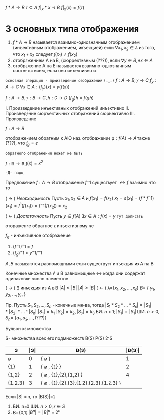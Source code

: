 $f*A \rightarrow B$
$x \subseteq A$
$f| _x *x \rightarrow B$
$f| _x (x)=f(x)$

# 3 основных типа отображения
1. $f*A \rightarrow B$ называется взаимно-однозначным отображением (инъективным отображением, инъекцией) если $\forall x_1, x_2 \in A$ из того, что $x_1+x_2$ следует $f(x_1) \ne f(x_2)$
2. отображением A на B, (сюррективным (???)), если $\forall y \in B, \exists x \in A$ 
3. отображение A на B называется взаимно-однозначным соответствием, если оно инъективно и 

`основная операция - произведение отображений`
`(._.)`
$f:A \rightarrow B, y \rightarrow C$
$f_y : A \rightarrow C$
$\forall x \in A: (f_y)(x)=y(f(x))$

$f:A \rightarrow B, y: B \rightarrow C,h:C \rightarrow D$
$(f_g)h = f(gh)$

I. Произведение инъективных отображений инъективно
II. Произведение сюръектиыных отображений сюръективно 
III. Произведение 

$f:A \rightarrow B$

отображением обратным к AЮ наз. отображение $g:f(A) \rightarrow A$ также (???), что $f_g = ε$ 

`обратного отображения может не быть`

$f: \mathbb R \rightarrow \mathbb R$
$f(x)=x^2$

`-Д- пздц`

Предложение
$f: A \rightarrow B$ отображение $f^-1$ существует $\leftrightarrow f$ взаимно что то

( $\rightarrow$ ) *Необходимость*
Пусть $x_1,x_2 \in A$ и $f(x_1)=f(x_2)$
$x_1 = ε (x_1) = (f*f^-1)(x_1)=f^1(f(x_1))=f^-1(f(x_2))=x_2$

( $\leftarrow$ ) *Достаточность*
Пусть $y \in f(A)$ 
$\exists x \in A : f(x)=y$
`тут дописать`

оторажение обратное к инъективному че

$f_g$ - инъективное отображение
1) $(f^-1)^-1=f$
2) $(f_g)^-1 =y^-1 f^-1$

$A,B$ называются равномощными если существует инъекция из A на B

Конечные множества A и B равномощные $\leftrightarrow$ когда они содержат одинаковое число элементов

( $\rightarrow$ ) $\exists$ инъекция из A в B
$|A| \leq |B|$ 
$|A| \geq |B|$
( $\leftarrow$ ) A={$x_1, x_2,..., x_n$}
$B=$ { $y_1,y_2,...,y_n$ }

Пр. Пусть $S_1,S_2,..., S_n$ - конечные мн-ва, тогда $|S_1*S_2*...*S_n|=|S_1|*|S_2|*...*|S_n|$ 
$|S_1|=k_1,|S_2|=k_2,|S_3|=k_3$
БИ. $n=1; |S_1|=|S_1|$
ШИ. $n>0, S_n =$ {$a_1,a_2,...,(???)$}

Бульон хз множества

S- множества всех его подмножеств
B(S)
P(S)
2^S

| S             | \|S\| | B(S)                                                | \|B(S)\| |
| ------------- | ----- | --------------------------------------------------- | -------- |
| $\varnothing$ | 0     | { $\varnothing$ }                                   | 1        |
| {1}           | 1     | { $\varnothing$ , {1} }                             | 2        |
| {1,2}         | 2     | { $\varnothing$ , {1},{2},{1,2} }                   | 4        |
| {1,2,3}       | 3     | { $\varnothing$ , {1},{2},{3},{1,2},{2,3},{1,2,3} } |          |
|               |       |                                                     |          |

Если |S| = n, то |B(S)|=2
1) БИ. n=0
ШИ. $n>0, x \in S$
2) B={0,1}
$|B^n|=|B|^n=2^n$
